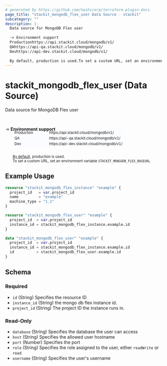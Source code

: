 ```yaml
---
# generated by https://github.com/hashicorp/terraform-plugin-docs
page_title: "stackit_mongodb_flex_user Data Source - stackit"
subcategory: ""
description: |-
  Data source for MongoDB Flex user
  
  -> Environment support
  Productionhttps://api.stackit.cloud/mongodb/v1/
  QAhttps://api-qa.stackit.cloud/mongodb/v1/
  Devhttps://api-dev.stackit.cloud/mongodb/v1/
  
  By default, production is used.To set a custom URL, set an environment variable STACKITMONGODBFLEX_BASEURL
---
```


# stackit_mongodb_flex_user (Data Source)

Data source for MongoDB Flex user

<br />

-> __Environment support__<br /><table style='border-collapse: separate; border-spacing: 0px; margin-top:-20px; margin-left: 24px; font-size: smaller;'>
<tr><td style='width: 100px; background: #fbfcff; border: none;'>Production</td><td style='background: #fbfcff; border: none;'>https://api.stackit.cloud/mongodb/v1/</td></tr>
<tr><td style='background: #fbfcff; border: none;'>QA</td><td style='background: #fbfcff; border: none;'>https://api-qa.stackit.cloud/mongodb/v1/</td></tr>
<tr><td style='background: #fbfcff; border: none;'>Dev</td><td style='background: #fbfcff; border: none;'>https://api-dev.stackit.cloud/mongodb/v1/</td></tr>
</table><br />
<small style='margin-left: 24px; margin-top: -5px; display: inline-block;'><a href="https://registry.terraform.io/providers/SchwarzIT/stackit/latest/docs#environment">By default</a>, production is used.<br />To set a custom URL, set an environment variable <code>STACKIT_MONGODB_FLEX_BASEURL</code></small>

## Example Usage

```terraform
resource "stackit_mongodb_flex_instance" "example" {
  project_id   = var.project_id
  name         = "example"
  machine_type = "1.1"
}

resource "stackit_mongodb_flex_user" "example" {
  project_id  = var.project_id
  instance_id = stackit_mongodb_flex_instance.example.id
}

data "stackit_mongodb_flex_user" "example" {
  project_id  = var.project_id
  instance_id = stackit_mongodb_flex_instance.example.id
  id          = stackit_mongodb_flex_user.example.id
}
```

<!-- schema generated by tfplugindocs -->
## Schema

### Required

- `id` (String) Specifies the resource ID
- `instance_id` (String) the mongo db flex instance id.
- `project_id` (String) The project ID the instance runs in.

### Read-Only

- `database` (String) Specifies the database the user can access
- `host` (String) Specifies the allowed user hostname
- `port` (Number) Specifies the port
- `role` (String) Specifies the role assigned to the user, either `readWrite` or `read`
- `username` (String) Specifies the user's username


